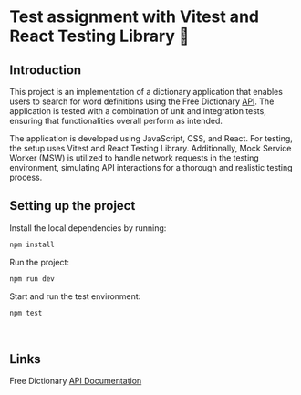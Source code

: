 # Test assignment with Vitest and React Testing Library 🌻

## Introduction

This project is an implementation of a dictionary application that enables users to search for word definitions using the Free Dictionary [API](https://dictionaryapi.dev/). The application is tested with a combination of unit and integration tests, ensuring that functionalities overall perform as intended.

The application is developed using JavaScript, CSS, and React. For testing, the setup uses Vitest and React Testing Library. Additionally, Mock Service Worker (MSW) is utilized to handle network requests in the testing environment, simulating API interactions for a thorough and realistic testing process.

## Setting up the project

Install the local dependencies by running:

```sh
npm install
```

Run the project:

```sh
npm run dev
```

Start and run the test environment:

```sh
npm test
```

<br>

## Links

Free Dictionary [API Documentation](https://dictionaryapi.dev/)
